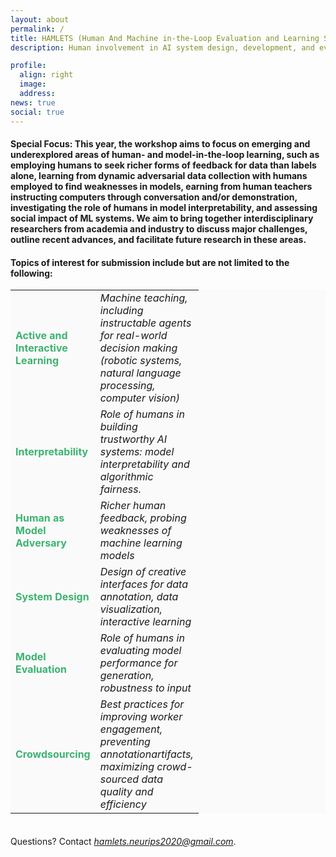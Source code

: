```yaml
---
layout: about
permalink: /
title: HAMLETS (Human And Machine in-the-Loop Evaluation and Learning Strategies) 
description: Human involvement in AI system design, development, and evaluation is critical to ensure that the insights being derived are practical, and the systems built are meaningful, reliable, and relatable to those who need them. Humans play an integral role in all stages of machine learning development, be it during data generation, interactively teaching machines, or interpreting, evaluating and debugging models. With growing interest in such “human in the loop” learning, we aim to highlight new and emerging research opportunities for the ML community that arise from the evolving needs to design evaluation and training strategies for humans and models in the loop. 

profile:
  align: right
  image: 
  address: 
news: true
social: true
---
```

#### Special Focus: This year, the workshop aims to focus on emerging and underexplored areas of human- and model-in-the-loop learning, such as employing humans to seek richer forms of feedback for data than labels alone, learning from dynamic adversarial data collection with humans employed to find weaknesses in models, earning from human teachers instructing computers through conversation and/or demonstration, investigating the role of humans in model interpretability, and assessing social impact of ML systems. We aim to bring together interdisciplinary researchers from academia and industry to discuss major challenges, outline recent advances, and facilitate future research in these areas.

#### Topics of interest for submission include but are not limited to the following:

  <table style="background-color: #FAFAFA;">
        <col width="40">
        <col width="100">
        <tr style="border: none;">       
            <td style="border: none;">
            <b> <font size="+0" color="MediumSeaGreen">Active and Interactive Learning</font> </b>
            </td>
            <td style="border: none;">
            <i> Machine teaching, including instructable agents for real-world decision making (robotic systems, natural language processing, computer vision)</i>   
            </td>                        
        </tr>
        <tr style="border: none;">    
        <td style="border: none;">
            <b> <font size="+0" color="MediumSeaGreen">Interpretability</font></b> 
            </td>
            <td style="border: none;">
            <i> Role of humans in building trustworthy AI systems: model interpretability and algorithmic fairness.</i>
            </td>  
        </tr>
        <tr style="border: none;">
        <td style="border: none;">
            <b> <font size="+0" color="MediumSeaGreen">Human as Model Adversary</font></b>
            </td>
            <td style="border: none;">
            <i> Richer human feedback, probing weaknesses of machine learning models</i>
            </td>
        </tr>
        <tr style="border: none;">
        <td style="border: none;">
            <b> <font size="+0" color="MediumSeaGreen">System Design</font></b>
            </td>
            <td style="border: none;">
            <i> Design of creative interfaces for data annotation, data visualization, interactive learning</i>
            </td>
        </tr>
        <tr style="border: none;">
        <td style="border: none;">
            <b> <font size="+0" color="MediumSeaGreen">Model Evaluation</font></b>
            </td>
            <td style="border: none;">
            <i> Role of humans in evaluating model performance for generation, robustness to input</i>
            </td>
        </tr>
        <tr style="border: none;">
            <td style="border: none;">
            <b><font size="+0" color="MediumSeaGreen">Crowdsourcing</font></b>
            </td>
            <td style="border: none;">
            <i> Best practices for improving worker engagement, preventing annotationartifacts, maximizing crowd-sourced data quality and efficiency</i>
            </td>
        </tr>
  </table>   




<div style="line-height:40%;">
    <br>
</div>

Questions? Contact *hamlets.neurips2020@gmail.com*.



